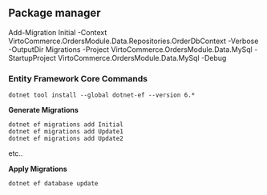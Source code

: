 
## Package manager 
Add-Migration Initial -Context VirtoCommerce.OrdersModule.Data.Repositories.OrderDbContext  -Verbose -OutputDir Migrations -Project VirtoCommerce.OrdersModule.Data.MySql -StartupProject VirtoCommerce.OrdersModule.Data.MySql  -Debug



### Entity Framework Core Commands
```
dotnet tool install --global dotnet-ef --version 6.*
```

**Generate Migrations**

```
dotnet ef migrations add Initial
dotnet ef migrations add Update1
dotnet ef migrations add Update2
```

etc..

**Apply Migrations**

`dotnet ef database update`
